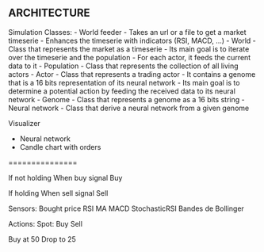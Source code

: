 ARCHITECTURE
------------

Simulation
  Classes:
    - World feeder
      - Takes an url or a file to get a market timeserie
      - Enhances the timeserie with indicators (RSI, MACD, ...)
    - World
      - Class that represents the market as a timeserie
      - Its main goal is to iterate over the timeserie and the population
      - For each actor, it feeds the current data to it
    - Population
      - Class that represents the collection of all living actors
    - Actor
      - Class that represents a trading actor
      - It contains a genome that is a 16 bits representation of its neural network
      - Its main goal is to determine a potential action by feeding the received data to its neural network
    - Genome
      - Class that represents a genome as a 16 bits string
    - Neural network
      - Class that derive a neural network from a given genome

Visualizer
  - Neural network
  - Candle chart with orders



===============

If not holding
  When buy signal
    Buy

If holding
  When sell signal
    Sell

Sensors:
  Bought price
  RSI
  MA
  MACD
  StochasticRSI
  Bandes de Bollinger



Actions:
  Spot:
    Buy
    Sell



Buy at 50
Drop to 25
